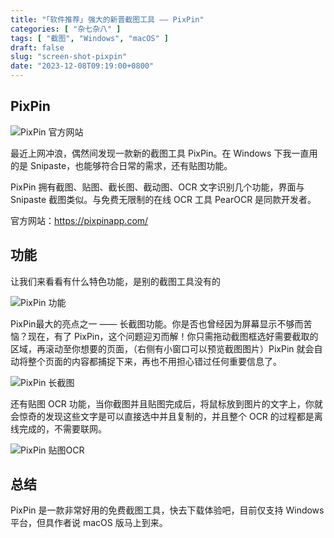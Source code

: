 ```yaml
---
title: "｢软件推荐｣ 强大的新晋截图工具 —— PixPin"
categories: [ "杂七杂八" ]
tags: [ "截图", "Windows", "macOS" ]
draft: false
slug: "screen-shot-pixpin"
date: "2023-12-08T09:19:00+0800"
---
```


## PixPin

![PixPin 官方网站](https://cdn.taurusxin.com/hugo/2023/12/08/offcial-site.png)

最近上网冲浪，偶然间发现一款新的截图工具 PixPin。在 Windows 下我一直用的是 Snipaste，也能够符合日常的需求，还有贴图功能。

PixPin 拥有截图、贴图、截长图、截动图、OCR 文字识别几个功能，界面与 Snipaste 截图类似。与免费无限制的在线 OCR 工具 PearOCR 是同款开发者。

官方网站：<https://pixpinapp.com/>

## 功能

让我们来看看有什么特色功能，是别的截图工具没有的

![PixPin 功能](https://cdn.taurusxin.com/hugo/2023/12/08/pixpin-functions.png)

PixPin最大的亮点之一 —— 长截图功能。你是否也曾经因为屏幕显示不够而苦恼？现在，有了 PixPin，这个问题迎刃而解！你只需拖动截图框选好需要截取的区域，再滚动至你想要的页面，（右侧有小窗口可以预览截图图片）PixPin 就会自动将整个页面的内容都捕捉下来，再也不用担心错过任何重要信息了。

![PixPin 长截图](https://cdn.taurusxin.com/hugo/2023/12/08/long-screen-shot.gif)

还有贴图 OCR 功能，当你截图并且贴图完成后，将鼠标放到图片的文字上，你就会惊奇的发现这些文字是可以直接选中并且复制的，并且整个 OCR 的过程都是离线完成的，不需要联网。

![PixPin 贴图OCR](https://cdn.taurusxin.com/hugo/2023/12/08/screen-shot-ocr.gif)

## 总结

PixPin 是一款非常好用的免费截图工具，快去下载体验吧，目前仅支持 Windows 平台，但具作者说 macOS 版马上到来。
